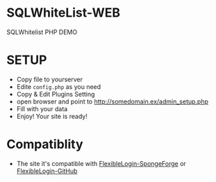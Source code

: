 # SQLWhiteList-WEB
SQLWhitelist PHP DEMO

# SETUP
* Copy file to yourserver
* Edite `config.php` as you need
* Copy & Edit Plugins Setting
* open browser and point to http://somedomain.ex/admin_setup.php
* Fill with your data
* Enjoy! Your site is ready!

# Compatiblity
* The site it's compatible with [FlexibleLogin-SpongeForge](https://forums.spongepowered.org/t/flexiblelogin-v0-17-for-sponge-7-auth-plugin-2fa/) or [FlexibleLogin-GitHub](https://github.com/games647/FlexibleLogin)
